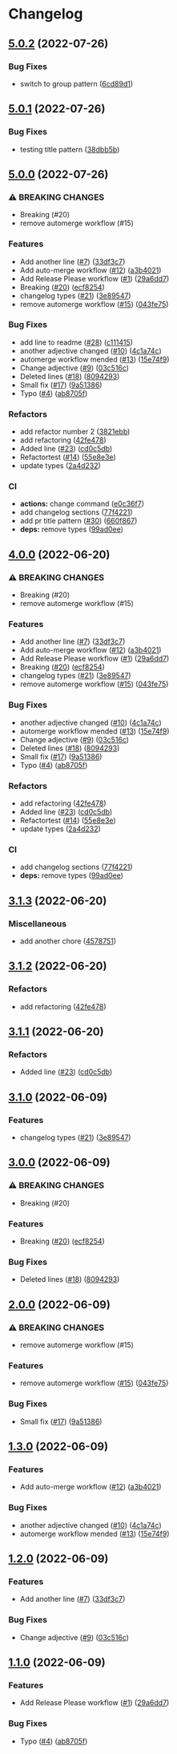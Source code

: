 # Changelog

## [5.0.2](https://github.com/mrchrmn/conventional-pr/compare/v5.0.1...v5.0.2) (2022-07-26)


### Bug Fixes

* switch to group pattern ([6cd89d1](https://github.com/mrchrmn/conventional-pr/commit/6cd89d1ebc0e3589cafbd55c46b2bf03950ddfaf))

## [5.0.1](https://github.com/mrchrmn/conventional-pr/compare/v5.0.0...v5.0.1) (2022-07-26)


### Bug Fixes

* testing title pattern ([38dbb5b](https://github.com/mrchrmn/conventional-pr/commit/38dbb5b9b64235d037974c433ebfe53f68c537fe))

## [5.0.0](https://github.com/mrchrmn/conventional-pr/compare/v4.0.0...v5.0.0) (2022-07-26)


### ⚠ BREAKING CHANGES

* Breaking (#20)
* remove automerge workflow (#15)

### Features

* Add another line ([#7](https://github.com/mrchrmn/conventional-pr/issues/7)) ([33df3c7](https://github.com/mrchrmn/conventional-pr/commit/33df3c7d7872d9e94d6867ce8c36adbd8cac9fde))
* Add auto-merge workflow ([#12](https://github.com/mrchrmn/conventional-pr/issues/12)) ([a3b4021](https://github.com/mrchrmn/conventional-pr/commit/a3b40216652deea6f8587f134a32e786d181c6ae))
* Add Release Please workflow ([#1](https://github.com/mrchrmn/conventional-pr/issues/1)) ([29a6dd7](https://github.com/mrchrmn/conventional-pr/commit/29a6dd7c6e2e6f4a9a34708e9dd072ef02b1f816))
* Breaking ([#20](https://github.com/mrchrmn/conventional-pr/issues/20)) ([ecf8254](https://github.com/mrchrmn/conventional-pr/commit/ecf82547beeba4d411dff63c60e47ee93cdd0d5f))
* changelog types ([#21](https://github.com/mrchrmn/conventional-pr/issues/21)) ([3e89547](https://github.com/mrchrmn/conventional-pr/commit/3e89547041226cf29ebf765545b3eb8951b7cf11))
* remove automerge workflow ([#15](https://github.com/mrchrmn/conventional-pr/issues/15)) ([043fe75](https://github.com/mrchrmn/conventional-pr/commit/043fe75ca45f44149dd5b7065f3779f4d1559279))


### Bug Fixes

* add line to readme ([#28](https://github.com/mrchrmn/conventional-pr/issues/28)) ([c111415](https://github.com/mrchrmn/conventional-pr/commit/c1114157e84822dc115a2d1ccc7f1a23d3da53e0))
* another adjective changed ([#10](https://github.com/mrchrmn/conventional-pr/issues/10)) ([4c1a74c](https://github.com/mrchrmn/conventional-pr/commit/4c1a74c2057b29404f47102ebe9b14ace7810eda))
* automerge workflow mended ([#13](https://github.com/mrchrmn/conventional-pr/issues/13)) ([15e74f9](https://github.com/mrchrmn/conventional-pr/commit/15e74f9d7b158c60ddf51783947154e33cbc4432))
* Change adjective ([#9](https://github.com/mrchrmn/conventional-pr/issues/9)) ([03c516c](https://github.com/mrchrmn/conventional-pr/commit/03c516c630b7a3eca3d58bbb19a78b55fd2c565d))
* Deleted lines ([#18](https://github.com/mrchrmn/conventional-pr/issues/18)) ([8094293](https://github.com/mrchrmn/conventional-pr/commit/8094293875c59ca6db1569a80bd215da20736ae2))
* Small fix ([#17](https://github.com/mrchrmn/conventional-pr/issues/17)) ([9a51386](https://github.com/mrchrmn/conventional-pr/commit/9a51386831f1c1d2150fd5d5e04fb208058ab01f))
* Typo ([#4](https://github.com/mrchrmn/conventional-pr/issues/4)) ([ab8705f](https://github.com/mrchrmn/conventional-pr/commit/ab8705f49d12aef207100fe83cfb08fd89a38383))


### Refactors

* add refactor number 2 ([3821ebb](https://github.com/mrchrmn/conventional-pr/commit/3821ebbf6796fbeb30a242e4cb7bd002e6c60026))
* add refactoring ([42fe478](https://github.com/mrchrmn/conventional-pr/commit/42fe478af9c6383e87ac5ec57d7f3679736cd9a1))
* Added line ([#23](https://github.com/mrchrmn/conventional-pr/issues/23)) ([cd0c5db](https://github.com/mrchrmn/conventional-pr/commit/cd0c5dbf6844e7cc83c2c63add49279c6340b4f8))
* Refactortest ([#14](https://github.com/mrchrmn/conventional-pr/issues/14)) ([55e8e3e](https://github.com/mrchrmn/conventional-pr/commit/55e8e3e0ff3a7356d37b0c14c7a662de86df1006))
* update types ([2a4d232](https://github.com/mrchrmn/conventional-pr/commit/2a4d232194f0ac0fe447b483b9755b0e4df19499))


### CI

* **actions:** change command ([e0c36f7](https://github.com/mrchrmn/conventional-pr/commit/e0c36f76cd0e93343889e7794d7b5c8237d5875f))
* add changelog sections ([77f4221](https://github.com/mrchrmn/conventional-pr/commit/77f4221b546601312655b30d16797e312031344c))
* add pr title pattern ([#30](https://github.com/mrchrmn/conventional-pr/issues/30)) ([660f867](https://github.com/mrchrmn/conventional-pr/commit/660f867a1320e704b325513e59ac4e6e403eb9f0))
* **deps:** remove types ([99ad0ee](https://github.com/mrchrmn/conventional-pr/commit/99ad0ee07b74802d8f88bbd47fa7ad9d1f7f197c))

## [4.0.0](https://github.com/mrchrmn/conventional-pr/compare/conventional-pr-v3.1.3...conventional-pr-v4.0.0) (2022-06-20)


### ⚠ BREAKING CHANGES

* Breaking (#20)
* remove automerge workflow (#15)

### Features

* Add another line ([#7](https://github.com/mrchrmn/conventional-pr/issues/7)) ([33df3c7](https://github.com/mrchrmn/conventional-pr/commit/33df3c7d7872d9e94d6867ce8c36adbd8cac9fde))
* Add auto-merge workflow ([#12](https://github.com/mrchrmn/conventional-pr/issues/12)) ([a3b4021](https://github.com/mrchrmn/conventional-pr/commit/a3b40216652deea6f8587f134a32e786d181c6ae))
* Add Release Please workflow ([#1](https://github.com/mrchrmn/conventional-pr/issues/1)) ([29a6dd7](https://github.com/mrchrmn/conventional-pr/commit/29a6dd7c6e2e6f4a9a34708e9dd072ef02b1f816))
* Breaking ([#20](https://github.com/mrchrmn/conventional-pr/issues/20)) ([ecf8254](https://github.com/mrchrmn/conventional-pr/commit/ecf82547beeba4d411dff63c60e47ee93cdd0d5f))
* changelog types ([#21](https://github.com/mrchrmn/conventional-pr/issues/21)) ([3e89547](https://github.com/mrchrmn/conventional-pr/commit/3e89547041226cf29ebf765545b3eb8951b7cf11))
* remove automerge workflow ([#15](https://github.com/mrchrmn/conventional-pr/issues/15)) ([043fe75](https://github.com/mrchrmn/conventional-pr/commit/043fe75ca45f44149dd5b7065f3779f4d1559279))


### Bug Fixes

* another adjective changed ([#10](https://github.com/mrchrmn/conventional-pr/issues/10)) ([4c1a74c](https://github.com/mrchrmn/conventional-pr/commit/4c1a74c2057b29404f47102ebe9b14ace7810eda))
* automerge workflow mended ([#13](https://github.com/mrchrmn/conventional-pr/issues/13)) ([15e74f9](https://github.com/mrchrmn/conventional-pr/commit/15e74f9d7b158c60ddf51783947154e33cbc4432))
* Change adjective ([#9](https://github.com/mrchrmn/conventional-pr/issues/9)) ([03c516c](https://github.com/mrchrmn/conventional-pr/commit/03c516c630b7a3eca3d58bbb19a78b55fd2c565d))
* Deleted lines ([#18](https://github.com/mrchrmn/conventional-pr/issues/18)) ([8094293](https://github.com/mrchrmn/conventional-pr/commit/8094293875c59ca6db1569a80bd215da20736ae2))
* Small fix ([#17](https://github.com/mrchrmn/conventional-pr/issues/17)) ([9a51386](https://github.com/mrchrmn/conventional-pr/commit/9a51386831f1c1d2150fd5d5e04fb208058ab01f))
* Typo ([#4](https://github.com/mrchrmn/conventional-pr/issues/4)) ([ab8705f](https://github.com/mrchrmn/conventional-pr/commit/ab8705f49d12aef207100fe83cfb08fd89a38383))


### Refactors

* add refactoring ([42fe478](https://github.com/mrchrmn/conventional-pr/commit/42fe478af9c6383e87ac5ec57d7f3679736cd9a1))
* Added line ([#23](https://github.com/mrchrmn/conventional-pr/issues/23)) ([cd0c5db](https://github.com/mrchrmn/conventional-pr/commit/cd0c5dbf6844e7cc83c2c63add49279c6340b4f8))
* Refactortest ([#14](https://github.com/mrchrmn/conventional-pr/issues/14)) ([55e8e3e](https://github.com/mrchrmn/conventional-pr/commit/55e8e3e0ff3a7356d37b0c14c7a662de86df1006))
* update types ([2a4d232](https://github.com/mrchrmn/conventional-pr/commit/2a4d232194f0ac0fe447b483b9755b0e4df19499))


### CI

* add changelog sections ([77f4221](https://github.com/mrchrmn/conventional-pr/commit/77f4221b546601312655b30d16797e312031344c))
* **deps:** remove types ([99ad0ee](https://github.com/mrchrmn/conventional-pr/commit/99ad0ee07b74802d8f88bbd47fa7ad9d1f7f197c))

## [3.1.3](https://github.com/mrchrmn/conventional-pr/compare/v3.1.2...v3.1.3) (2022-06-20)


### Miscellaneous

* add another chore ([4578751](https://github.com/mrchrmn/conventional-pr/commit/4578751be0dae9722636342fcd331cd08e7d3015))

## [3.1.2](https://github.com/mrchrmn/conventional-pr/compare/v3.1.1...v3.1.2) (2022-06-20)


### Refactors

* add refactoring ([42fe478](https://github.com/mrchrmn/conventional-pr/commit/42fe478af9c6383e87ac5ec57d7f3679736cd9a1))

## [3.1.1](https://github.com/mrchrmn/conventional-pr/compare/v3.1.0...v3.1.1) (2022-06-20)


### Refactors

* Added line ([#23](https://github.com/mrchrmn/conventional-pr/issues/23)) ([cd0c5db](https://github.com/mrchrmn/conventional-pr/commit/cd0c5dbf6844e7cc83c2c63add49279c6340b4f8))

## [3.1.0](https://github.com/mrchrmn/conventional-pr/compare/v3.0.0...v3.1.0) (2022-06-09)


### Features

* changelog types ([#21](https://github.com/mrchrmn/conventional-pr/issues/21)) ([3e89547](https://github.com/mrchrmn/conventional-pr/commit/3e89547041226cf29ebf765545b3eb8951b7cf11))

## [3.0.0](https://github.com/mrchrmn/conventional-pr/compare/v2.0.0...v3.0.0) (2022-06-09)


### ⚠ BREAKING CHANGES

* Breaking (#20)

### Features

* Breaking ([#20](https://github.com/mrchrmn/conventional-pr/issues/20)) ([ecf8254](https://github.com/mrchrmn/conventional-pr/commit/ecf82547beeba4d411dff63c60e47ee93cdd0d5f))


### Bug Fixes

* Deleted lines ([#18](https://github.com/mrchrmn/conventional-pr/issues/18)) ([8094293](https://github.com/mrchrmn/conventional-pr/commit/8094293875c59ca6db1569a80bd215da20736ae2))

## [2.0.0](https://github.com/mrchrmn/conventional-pr/compare/v1.3.0...v2.0.0) (2022-06-09)


### ⚠ BREAKING CHANGES

* remove automerge workflow (#15)

### Features

* remove automerge workflow ([#15](https://github.com/mrchrmn/conventional-pr/issues/15)) ([043fe75](https://github.com/mrchrmn/conventional-pr/commit/043fe75ca45f44149dd5b7065f3779f4d1559279))


### Bug Fixes

* Small fix ([#17](https://github.com/mrchrmn/conventional-pr/issues/17)) ([9a51386](https://github.com/mrchrmn/conventional-pr/commit/9a51386831f1c1d2150fd5d5e04fb208058ab01f))

## [1.3.0](https://github.com/mrchrmn/conventional-pr/compare/v1.2.0...v1.3.0) (2022-06-09)


### Features

* Add auto-merge workflow ([#12](https://github.com/mrchrmn/conventional-pr/issues/12)) ([a3b4021](https://github.com/mrchrmn/conventional-pr/commit/a3b40216652deea6f8587f134a32e786d181c6ae))


### Bug Fixes

* another adjective changed ([#10](https://github.com/mrchrmn/conventional-pr/issues/10)) ([4c1a74c](https://github.com/mrchrmn/conventional-pr/commit/4c1a74c2057b29404f47102ebe9b14ace7810eda))
* automerge workflow mended ([#13](https://github.com/mrchrmn/conventional-pr/issues/13)) ([15e74f9](https://github.com/mrchrmn/conventional-pr/commit/15e74f9d7b158c60ddf51783947154e33cbc4432))

## [1.2.0](https://github.com/mrchrmn/conventional-pr/compare/v1.1.0...v1.2.0) (2022-06-09)


### Features

* Add another line ([#7](https://github.com/mrchrmn/conventional-pr/issues/7)) ([33df3c7](https://github.com/mrchrmn/conventional-pr/commit/33df3c7d7872d9e94d6867ce8c36adbd8cac9fde))


### Bug Fixes

* Change adjective ([#9](https://github.com/mrchrmn/conventional-pr/issues/9)) ([03c516c](https://github.com/mrchrmn/conventional-pr/commit/03c516c630b7a3eca3d58bbb19a78b55fd2c565d))

## [1.1.0](https://github.com/mrchrmn/conventional-pr/compare/1.0.0...v1.1.0) (2022-06-09)


### Features

* Add Release Please workflow ([#1](https://github.com/mrchrmn/conventional-pr/issues/1)) ([29a6dd7](https://github.com/mrchrmn/conventional-pr/commit/29a6dd7c6e2e6f4a9a34708e9dd072ef02b1f816))


### Bug Fixes

* Typo ([#4](https://github.com/mrchrmn/conventional-pr/issues/4)) ([ab8705f](https://github.com/mrchrmn/conventional-pr/commit/ab8705f49d12aef207100fe83cfb08fd89a38383))
